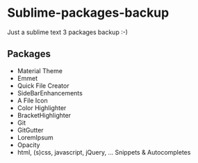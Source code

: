 # Sublime-packages-backup

Just a sublime text 3 packages backup :-)

## Packages
- Material Theme
- Emmet
- Quick File Creator
- SideBarEnhancements
- A File Icon
- Color Highlighter
- BracketHighlighter
- Git
- GitGutter
- LoremIpsum
- Opacity
- html, (s)css, javascript, jQuery, ... Snippets & Autocompletes
